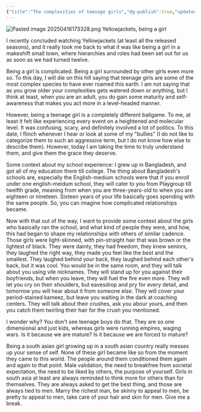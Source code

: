 ```yaml
---
{"title":"The complexities of teenage girls","dg-publish":true,"updated":"2025-04-18","created":"2025-04-16T13:43:39","tags":["girlhood","society","commentary","culture","high-school"],"dg-note-icon":"cocoon","dg-path":"Musings/The complexities of teenage girls.md","permalink":"/musings/the-complexities-of-teenage-girls/","dgPassFrontmatter":true,"noteIcon":"cocoon","cover":"https://i.pinimg.com/736x/3a/ef/ee/3aefee89f0fb9467169cd38e823a0f6b.jpg"}
---
```


![Pasted image 20250416173328.png](/img/user/Assets/Pasted%20image%2020250416173328.png)
Yellowjackets, being a girl

I recently concluded watching Yellowjackets (at least all the released seasons), and it really took me back to what it was like being a girl in a makeshift small town, where hierarchies and roles had been set out for us as soon as we had turned twelve.

Being a girl is complicated. Being a girl surrounded by other girls even more so. To this day, I will die on this hill saying that teenage girls are some of the most complex species to have ever roamed this earth. I am not saying that as you grow older your complexities gets watered down or anything, but I think at least, when you are an adult, you do gain some maturity and self-awareness that makes you act more in a level-headed manner.

However, being a teenage girl is a completely different ballgame. To me, at least it felt like experiencing every event on a heightened and molecular level. It was confusing, scary, and definitely involved a lot of politics. To this date, I flinch whenever I hear or look at some of my "bullies" (I do not like to categorize them to such an aggressive term, but I do not know how else to describe them). However, today I am taking the time to truly understand them, and give them the grace they deserve.

Some context about my school experience: I grew up in Bangladesh, and got all of my education there till college. The thing about Bangladesh's schools are, especially the English-medium schools were that if you enroll under one english-meidum school, they will cater to you from Playgroup till twelfth grade, meaning from when you are three-years-old to when you are eighteen or nineteen. Sixteen years of your life basically goes spending with the same people. So, you can imagine how complicated relationships became. 

Now with that out of the way, I want to provide some context about the girls who basically ran the school, and what kind of people they were, and how, this had began to shape my relationships with others of similar cadence. Those girls were light-skinned, with pin-straight hair that was brown or the lightest of black. They were dainty, they had freedom, they knew seniors, they laughed the right way, they made you feel like the best and the smallest. They laughed behind your back, they laughed behind each other's back, but it was cool. You would be in the same room, and they will talk about you using vile nicknames. They will stand up for you against their boyfriends, but when you leave, they will fuel the fire even more. They will let you cry on their shoulders, but eavesdrop and pry for every detail, and tomorrow you will hear about it from someone else. They will cover your period-stained kameez, but leave you waiting in the dark at coaching centers. They will talk about their crushes, ask you abour yours, and then you catch them twirling their hair for the crush you mentioned. 

I wonder why? You don't see teenage boys do that. They are so one dimensional and just kids, whereas girls were running empires, waging wars. Is it because we are mature? Is it because we are forced to mature? 

Being a south asian girl growing up in a south asian country really messes up your sense of self. None of these girl became like so from the moment they came to this world. The people around them conditioned them again and again to that point. Male validation, the need to breakfree from societal expectation, the need to be liked by others, the purpose of yourself. Girls in south asia at least are always reminded to think more for others than for themselves. They are always asked to get the best thing, and those are always tied to men. Marry the richest man, be skinny to appeal to men, be pretty to appeal to men, take care of your hair and skin for men. Give me a break. 